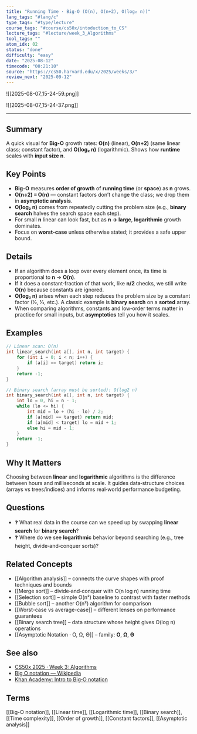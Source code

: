 ```yaml
---
title: "Running Time · Big‑O (O(n), O(n÷2), O(log₂ n))"
lang_tags: "#lang/c"
type_tags: "#type/lecture"
course_tags: "#course/cs50x/intoduction_to_CS"
lecture_tags: "#lecture/week_3_Algorithms"
tool_tags: ""
atom_idx: 02
status: "done"
difficulty: "easy"
date: "2025-08-12"
timecode: "00:21:10"
source: "https://cs50.harvard.edu/x/2025/weeks/3/"
review_next: "2025-09-12"
---
```


![[2025-08-07_15-24-59.png]]


![[2025-08-07_15-24-37.png]]


---

## Summary
A quick visual for **Big-O** growth rates: **O(n)** (linear), **O(n÷2)** (same linear class; constant factor), and **O(log₂ n)** (logarithmic). Shows how **runtime** scales with **input size n**.

## Key Points
- **Big-O** measures **order of growth** of **running time** (or **space**) as **n** grows.
- **O(n÷2) ≡ O(n)** — constant factors don’t change the class; we drop them in **asymptotic analysis**.
- **O(log₂ n)** comes from repeatedly cutting the problem size (e.g., **binary search** halves the search space each step).
- For small **n** linear can look fast, but as **n → large**, **logarithmic** growth dominates.
- Focus on **worst‑case** unless otherwise stated; it provides a safe upper bound.

## Details
- If an algorithm does a loop over every element once, its time is proportional to **n** → **O(n)**.
- If it does a constant‑fraction of that work, like **n/2** checks, we still write **O(n)** because constants are ignored.
- **O(log₂ n)** arises when each step reduces the problem size by a constant factor (½, ⅓, etc.). A classic example is **binary search** on a **sorted** array.
- When comparing algorithms, constants and low‑order terms matter in practice for small inputs, but **asymptotics** tell you how it scales.

## Examples
```c
// Linear scan: O(n)
int linear_search(int a[], int n, int target) {
    for (int i = 0; i < n; i++) {
        if (a[i] == target) return i;
    }
    return -1;
}
```

```c
// Binary search (array must be sorted): O(log2 n)
int binary_search(int a[], int n, int target) {
    int lo = 0, hi = n - 1;
    while (lo <= hi) {
        int mid = lo + (hi - lo) / 2;
        if (a[mid] == target) return mid;
        if (a[mid] < target) lo = mid + 1;
        else hi = mid - 1;
    }
    return -1;
}
```

## **Why It Matters**
Choosing between **linear** and **logarithmic** algorithms is the difference between hours and milliseconds at scale. It guides data‑structure choices (arrays vs trees/indices) and informs real‑world performance budgeting.

## Questions
- ❓ What real data in the course can we speed up by swapping **linear search** for **binary search**?
- ❓ Where do we see **logarithmic** behavior beyond searching (e.g., tree height, divide‑and‑conquer sorts)?

## Related Concepts
- [[Algorithm analysis]] – connects the curve shapes with proof techniques and bounds
- [[Merge sort]] – divide‑and‑conquer with O(n log n) running time
- [[Selection sort]] – simple O(n²) baseline to contrast with faster methods
- [[Bubble sort]] – another O(n²) algorithm for comparison
- [[Worst-case vs average-case]] – different lenses on performance guarantees
- [[Binary search tree]] – data structure whose height gives O(log n) operations
-  [[Asymptotic Notation · O, Ω, Θ]] – family: **O**, **Ω**, **Θ**

## See also
- [CS50x 2025 · Week 3: Algorithms](https://cs50.harvard.edu/x/2025/weeks/3/)
- [Big O notation — Wikipedia](https://en.wikipedia.org/wiki/Big_O_notation)
- [Khan Academy: Intro to Big‑O notation](https://www.khanacademy.org/computing/computer-science/algorithms/asymptotic-notation/a/big-o-notation)

## Terms
[[Big-O notation]], [[Linear time]], [[Logarithmic time]], [[Binary search]], [[Time complexity]], [[Order of growth]], [[Constant factors]], [[Asymptotic analysis]]

